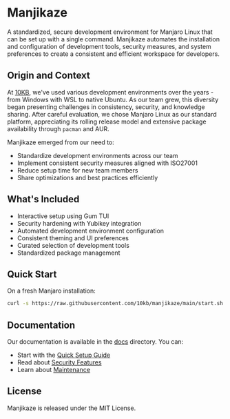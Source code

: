 # Manjikaze

A standardized, secure development environment for Manjaro Linux that can be set up with a single command. Manjikaze automates the installation and configuration of development tools, security measures, and system preferences to create a consistent and efficient workspace for developers.

## Origin and Context

At [10KB](https://10kb.nl), we've used various development environments over the years - from Windows with WSL to native Ubuntu. As our team grew, this diversity began presenting challenges in consistency, security, and knowledge sharing. After careful evaluation, we chose Manjaro Linux as our standard platform, appreciating its rolling release model and extensive package availability through `pacman` and AUR.

Manjikaze emerged from our need to:

- Standardize development environments across our team
- Implement consistent security measures aligned with ISO27001
- Reduce setup time for new team members
- Share optimizations and best practices efficiently

## What's Included

- Interactive setup using Gum TUI
- Security hardening with Yubikey integration
- Automated development environment configuration
- Consistent theming and UI preferences
- Curated selection of development tools
- Standardized package management

## Quick Start

On a fresh Manjaro installation:

```bash
curl -s https://raw.githubusercontent.com/10kb/manjikaze/main/start.sh | bash
```

## Documentation

Our documentation is available in the [docs](docs/README.md) directory. You can:

- Start with the [Quick Setup Guide](docs/getting-started/quick-setup.md)
- Read about [Security Features](docs/features/security/yubikey.md)
- Learn about [Maintenance](docs/maintenance/updates.md)

## License

Manjikaze is released under the MIT License.
